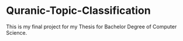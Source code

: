# Quranic-Topic-Classification
This is my final project for my Thesis for Bachelor Degree of Computer Science.
